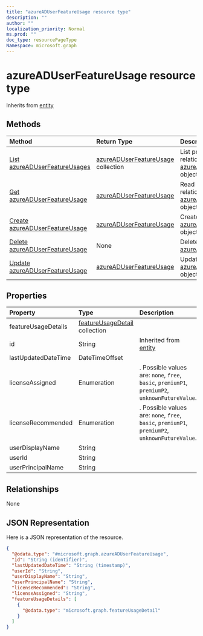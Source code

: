 ```yaml
---
title: "azureADUserFeatureUsage resource type"
description: ""
author: ""
localization_priority: Normal
ms.prod: ""
doc_type: resourcePageType
Namespace: microsoft.graph
---
```



# azureADUserFeatureUsage resource type




Inherits from [entity](../resources/entity.md)

## Methods
|Method|Return Type|Description|
|:---|:---|:---|
|[List azureADUserFeatureUsages](../api/azureaduserfeatureusage-list.md)|[azureADUserFeatureUsage](../resources/azureADUserFeatureUsage.md) collection|List properties and relationships of the [azureADUserFeatureUsage](../resources/azureaduserfeatureusage.md) objects.|
|[Get azureADUserFeatureUsage](../api/azureaduserfeatureusage-get.md)|[azureADUserFeatureUsage](../resources/azureADUserFeatureUsage.md)|Read properties and relationships of the [azureADUserFeatureUsage](../resources/azureaduserfeatureusage.md) object.|
|[Create azureADUserFeatureUsage](../api/azureaduserfeatureusage-create.md)|[azureADUserFeatureUsage](../resources/azureADUserFeatureUsage.md)|Create a new [azureADUserFeatureUsage](../resources/azureaduserfeatureusage.md) object.|
|[Delete azureADUserFeatureUsage](../api/azureaduserfeatureusage-delete.md)|None|Deletes a [azureADUserFeatureUsage](../resources/azureaduserfeatureusage.md).|
|[Update azureADUserFeatureUsage](../api/azureaduserfeatureusage-update.md)|[azureADUserFeatureUsage](../resources/azureADUserFeatureUsage.md)|Update the properties of a [azureADUserFeatureUsage](../resources/azureaduserfeatureusage.md) object.|

## Properties
|Property|Type|Description|
|:---|:---|:---|
|featureUsageDetails|[featureUsageDetail](../resources/featureUsageDetail.md) collection||
|id|String| Inherited from [entity](../resources/entity.md)|
|lastUpdatedDateTime|DateTimeOffset||
|licenseAssigned|Enumeration|. Possible values are: `none`, `free`, `basic`, `premiumP1`, `premiumP2`, `unknownFutureValue`.|
|licenseRecommended|Enumeration|. Possible values are: `none`, `free`, `basic`, `premiumP1`, `premiumP2`, `unknownFutureValue`.|
|userDisplayName|String||
|userId|String||
|userPrincipalName|String||

## Relationships
None

## JSON Representation
Here is a JSON representation of the resource.
<!-- {
  "blockType": "resource",
  "keyProperty": "id",
  "@odata.type": "microsoft.graph.azureADUserFeatureUsage",
  "baseType": "microsoft.graph.entity",
  "openType": false
}
-->
``` json
{
  "@odata.type": "#microsoft.graph.azureADUserFeatureUsage",
  "id": "String (identifier)",
  "lastUpdatedDateTime": "String (timestamp)",
  "userId": "String",
  "userDisplayName": "String",
  "userPrincipalName": "String",
  "licenseRecommended": "String",
  "licenseAssigned": "String",
  "featureUsageDetails": [
    {
      "@odata.type": "microsoft.graph.featureUsageDetail"
    }
  ]
}
```

